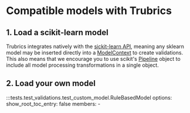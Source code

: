 # Compatible models with Trubrics

## 1. Load a scikit-learn model
Trubrics integrates natively with the [sickit-learn API](https://scikit-learn.org/stable/modules/classes.html), meaning any sklearn model may be inserted directly into a [ModelContext](context.md#the-modelcontext) to create validations. This also means that we encourage you to use scikit's [Pipeline](https://scikit-learn.org/stable/modules/generated/sklearn.pipeline.Pipeline.html#sklearn.pipeline.Pipeline) object to include all model processing transformations in a single object.

## 2. Load your own model
:::tests.test_validations.test_custom_model.RuleBasedModel
    options:
        show_root_toc_entry: false
        members:
            -
